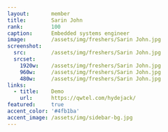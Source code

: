 ```yaml
---
layout:       member
title:        Sarin John
rank:         100
caption:      Embedded systems engineer
image:        /assets/img/freshers/Sarin John.jpg
screenshot:
  src:        /assets/img/freshers/Sarin John.jpg
  srcset:
    1920w:    /assets/img/freshers/Sarin John.jpg
    960w:     /assets/img/freshers/Sarin John.jpg
    480w:     /assets/img/freshers/Sarin John.jpg
links:
  - title:    Demo
    url:      https://qwtel.com/hydejack/
featured:     true
accent_color: '#4fb1ba'
accent_image: /assets/img/sidebar-bg.jpg
---
```

